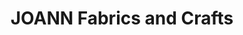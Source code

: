 ---
title: "JOANN Fabrics and Crafts"
url: /the-family-center/joann-fabrics-and-crafts/
shop: Basteln
---